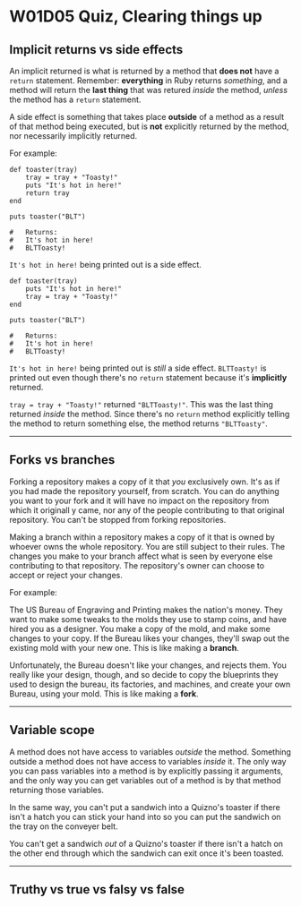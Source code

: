 #	W01D05 Quiz, Clearing things up

##	Implicit returns vs side effects

An implicit returned is what is returned by a method that **does not** have a `return` statement. Remember: **everything** in Ruby returns *something*, and a method will return the **last thing** that was retured *inside* the method, *unless* the method has a `return` statement.

A side effect is something that takes place **outside** of a method as a result of that method being executed, but is **not** explicitly returned by the method, nor necessarily implicitly returned.

For example:

```
def toaster(tray)
	tray = tray + "Toasty!"
	puts "It's hot in here!"
	return tray
end

puts toaster("BLT")

#	Returns:
#	It's hot in here!
#	BLTToasty!
```

`It's hot in here!` being printed out is a side effect.

```
def toaster(tray)
	puts "It's hot in here!"
	tray = tray + "Toasty!"
end

puts toaster("BLT")

#	Returns:
#	It's hot in here!
#	BLTToasty!
```

`It's hot in here!` being printed out is *still* a side effect. `BLTToasty!` is printed out even though there's no `return` statement because it's **implicitly** returned.

`tray = tray + "Toasty!"` returned `"BLTToasty!"`. This was the last thing returned *inside* the method. Since there's no `return` method explicitly telling the method to return something else, the method returns `"BLTToasty"`.

---

##	Forks vs branches

Forking a repository makes a copy of it that *you* exclusively own. It's as if you had made the repository yourself, from scratch. You can do anything you want to your fork and it will have no impact on the repository from which it originall y came, nor any of the people contributing to that original repository. You can't be stopped from forking repositories.

Making a branch within a repository makes a copy of it that is owned by whoever owns the whole repository. You are still subject to their rules. The changes you make to your branch affect what is seen by everyone else contributing to that repository. The repository's owner can choose to accept or reject your changes.

For example:

The US Bureau of Engraving and Printing makes the nation's money. They want to make some tweaks to the molds they use to stamp coins, and have hired you as a designer. You make a copy of the mold, and make some changes to your copy. If the Bureau likes your changes, they'll swap out the existing mold with your new one. This is like making a **branch**.

Unfortunately, the Bureau doesn't like your changes, and rejects them. You really like your design, though, and so decide to copy the blueprints they used to design the bureau, its factories, and machines, and create your own Bureau, using your mold. This is like making a **fork**.

---

##	Variable scope

A method does not have access to variables *outside* the method. Something outside a method does not have access to variables *inside* it. The only way you can pass variables into a method is by explicitly passing it arguments, and the only way you can get variables out of a method is by that method returning those variables.

In the same way, you can't put a sandwich into a Quizno's toaster if there isn't a hatch you can stick your hand into so you can put the sandwich on the tray on the conveyer belt.

You can't get a sandwich *out* of a Quizno's toaster if there isn't a hatch on the other end through which the sandwich can exit once it's been toasted.

---

##	Truthy vs true vs falsy vs false



